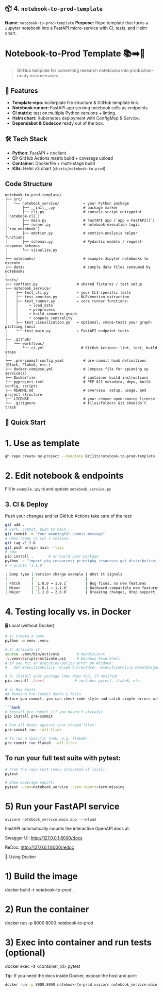 
## 📦 4. `notebook-to-prod-template`
**Name:** `notebook-to-prod-template`
**Purpose:** Repo template that turns a Jupyter notebook into a FastAPI micro-service with CI, tests, and Helm chart.

# Notebook-to-Prod Template 📚➡️🚀

> GitHub template for converting research notebooks into production-ready microservices.

## 🚀 Features
- **Template repo:** boilerplate file structure & GitHub template link.
- **Notebook runner:** FastAPI app serving notebook cells as endpoints.
- **CI matrix:** test on multiple Python versions + linting.
- **Helm chart:** Kubernetes deployment with ConfigMap & Service.
- **Dependabot & Codecov** ready out of the box.

## 🛠️ Tech Stack
- **Python:** FastAPI + nbclient
- **CI:** GitHub Actions matrix build + coverage upload
- **Container:** Dockerfile + multi-stage build
- **K8s:** Helm v3 chart (`charts/notebook-to-prod`)


## Code Structure
```
notebook-to-prod-template/
├── src/
│   └── notebook_service/           ← your Python package
│       ├── __init__.py             # package marker
│       ├── cli.py                  # console‐script entrypoint (`notebook-cli`)
│       ├── main.py                 # FastAPI app (`app = FastAPI()`)
│       ├── runner.py               # notebook‐execution logic (`run_notebook`)
│       ├── emotion.py              # emotion‐analysis helper functions
│       ├── schemas.py              # Pydantic models / request‐response schemas
│       └── visualize.py
│
├── notebooks/                      # example Jupyter notebooks to execute
├── data/                           # sample data files consumed by notebooks
│
tests/
├── conftest.py                  # shared fixtures / test setup
├── notebook_service/
│    ├── test_cli.py             ← your CLI‐specific tests
│    ├── test_emotion.py         ← NLP/emotion extraction
│    ├── test_runner.py          ← core runner functions:
│    │     • load_data
│    │     • preprocess
│    │     • build_semantic_graph
│    │     • compute_centrality
│    ├── test_visualization.py   ← optional, smoke‐tests your graph‐plotting funcs
│    └── test_main.py            ← FastAPI endpoint tests
│
├── .github/
│   └── workflows/
│       └── ci.yml                 # GitHub Actions: lint, test, build steps
│
├── .pre-commit-config.yaml         # pre-commit hook definitions (Black, Flake8, etc.)
├── docker-compose.yml              # Compose file for spinning up service(s)
├── Dockerfile                      # container build instructions
├── pyproject.toml                  # PEP 621 metadata, deps, build config, scripts
├── README.md                       # overview, setup, usage, and project structure
├── LICENSE                         # your chosen open-source license
└── .gitignore                      # files/folders Git shouldn’t track

```

## 🚀 Quick Start

# 1. Use as template
```bash
gh repo create my-project --template Br111t/notebook-to-prod-template
```
# 2. Edit notebook & endpoints
Fill in `example.ipynb` and update `notebook_service.py`

## 3. CI & Deploy

Push your changes and let GitHub Actions take care of the rest:

```bash
git add .
# work, commit, push to main...
git commit -m "Your meaningful commit message"
# when ready to cut a release:
git tag v1.1.0
git push origin main --tags
# now:
pip install .       # or build your package
python -c "import pkg_resources; print(pkg_resources.get_distribution('notebook-to-prod-template').version)"
# → prints '1.1.0'

| Bump type | Version change example | What it signals                      |
| --------- | ---------------------- | ------------------------------------ |
| Patch     | `1.0.0 → 1.0.1`        | Bug fixes, no new features           |
| Minor     | `1.0.1 → 1.1.0`        | Backward-compatible new features     |
| Major     | `1.1.0 → 2.0.0`        | Breaking changes, drop support, etc. |


```

# 4. Testing locally vs. in Docker

🖥️ Local (without Docker)
```bash
# 1) Create a venv
python -m venv .venv

# 2) Activate it
source .venv/bin/activate        # macOS/Linux
.\.venv\Scripts\Activate.ps1     # Windows PowerShell
# if you hit an execution-policy error on Windows:
#   Set-ExecutionPolicy -Scope CurrentUser -ExecutionPolicy RemoteSigned

# 3) Install your package (dev deps too, if desired)
pip install .[dev]              # includes pytest, flake8, etc.

# 4) Run tests
## Running Pre-commit Hooks & Tests
Before you commit, you can check code style and catch simple errors with **pre-commit**:

```bash
# Install pre-commit (if you haven't already):
pip install pre-commit

# Run all hooks against your staged files:
pre-commit run --all-files

# To run a specific hook, e.g. flake8:
pre-commit run flake8 --all-files
```

## To run your full test suite with pytest:
```bash
# From the repo root (venv activated if local):
pytest

# Show coverage report:
pytest --cov=notebook_service --cov-report=term-missing
```



# 5) Run your FastAPI service
```
uvicorn notebook_service.main:app --reload
```
FastAPI automatically mounts the interactive OpenAPI docs at:

Swagger UI:
http://127.0.0.1:8000/docs

ReDoc:
http://127.0.0.1:8000/redoc

🐳 Using Docker
# 1) Build the image
docker build -t notebook-to-prod .

# 2) Run the container
docker run -p 8000:8000 notebook-to-prod

# 3) Exec into container and run tests (optional)
docker exec -it <container_id> pytest

Tip: If you need the docs inside Docker, expose the host and port:
```bash
docker run -p 8000:8000 notebook-to-prod uvicorn notebook_service.main:app --host 0.0.0.0
```
